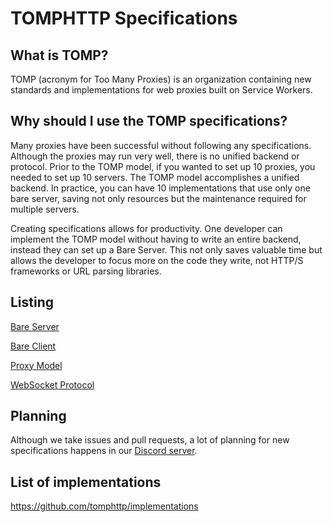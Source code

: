 # TOMPHTTP Specifications

## What is TOMP?

TOMP (acronym for Too Many Proxies) is an organization containing new standards and implementations for web proxies built on Service Workers.

## Why should I use the TOMP specifications?

Many proxies have been successful without following any specifications. Although the proxies may run very well, there is no unified backend or protocol. Prior to the TOMP model, if you wanted to set up 10 proxies, you needed to set up 10 servers. The TOMP model accomplishes a unified backend. In practice, you can have 10 implementations that use only one bare server, saving not only resources but the maintenance required for multiple servers.
 
Creating specifications allows for productivity. One developer can implement the TOMP model without having to write an entire backend, instead they can set up a Bare Server. This not only saves valuable time but allows the developer to focus more on the code they write, not HTTP/S frameworks or URL parsing libraries.

## Listing

[Bare Server](./BareServer.md)

[Bare Client](./BareClient.md)

[Proxy Model](./ProxyModel.md)

[WebSocket Protocol](./WebSocketProtocol.md)

## Planning

Although we take issues and pull requests, a lot of planning for new specifications happens in our [Discord server](https://discord.gg/6m9saxJQPh).

## List of implementations

https://github.com/tomphttp/implementations